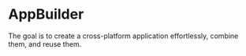 # AppBuilder
 
The goal is to create a cross-platform application effortlessly, combine them, and reuse them.

